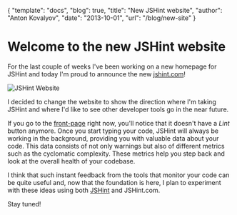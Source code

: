 {
	"template": "docs",
	"blog": true,
	"title": "New JSHint website",
	"author": "Anton Kovalyov",
	"date": "2013-10-01",
	"url": "/blog/new-site"
}

# Welcome to the new JSHint website

For the last couple of weeks I've been working on a new homepage for JSHint
and today I'm proud to announce the new [jshint.com](http://jshint.com/)!

![JSHint Website](/res/blog/new-site.png)

I decided to change the website to show the direction where I'm taking JSHint
and where I'd like to see other developer tools go in the near future.

If you go to the [front-page](http://jshint.com) right now, you'll notice
that it doesn't have a *Lint* button anymore. Once you start typing your
code, JSHint will always be working in the background, providing you with
valuable data about your code. This data consists of not only warnings but
also of different metrics such as the cyclomatic complexity. These metrics
help you step back and look at the overall health of your codebase.

I think that such instant feedback from the tools that monitor your code
can be quite useful and, now that the foundation is here, I plan to experiment
with these ideas using both [JSHint](http://github.com/jshint/jshint/) and
JSHint.com.

Stay tuned!
